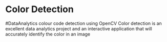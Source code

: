 # Color Detection 
#DataAnalytics
colour code detection using OpenCV
Color detection is an excellent data analytics project and an interactive application that will accurately identify the color in an image
